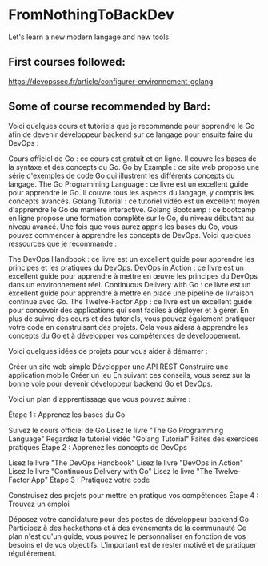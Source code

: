 # FromNothingToBackDev
Let's learn a new modern langage and new tools

## First courses followed:
https://devopssec.fr/article/configurer-environnement-golang

## Some of course recommended by Bard:

Voici quelques cours et tutoriels que je recommande pour apprendre le Go afin de devenir développeur backend sur ce langage pour ensuite faire du DevOps :

Cours officiel de Go : ce cours est gratuit et en ligne. Il couvre les bases de la syntaxe et des concepts du Go.
Go by Example : ce site web propose une série d'exemples de code Go qui illustrent les différents concepts du langage.
The Go Programming Language : ce livre est un excellent guide pour apprendre le Go. Il couvre tous les aspects du langage, y compris les concepts avancés.
Golang Tutorial : ce tutoriel vidéo est un excellent moyen d'apprendre le Go de manière interactive.
Golang Bootcamp : ce bootcamp en ligne propose une formation complète sur le Go, du niveau débutant au niveau avancé.
Une fois que vous aurez appris les bases du Go, vous pouvez commencer à apprendre les concepts de DevOps. Voici quelques ressources que je recommande :

The DevOps Handbook : ce livre est un excellent guide pour apprendre les principes et les pratiques du DevOps.
DevOps in Action : ce livre est un excellent guide pour apprendre à mettre en œuvre les principes du DevOps dans un environnement réel.
Continuous Delivery with Go : ce livre est un excellent guide pour apprendre à mettre en place une pipeline de livraison continue avec Go.
The Twelve-Factor App : ce livre est un excellent guide pour concevoir des applications qui sont faciles à déployer et à gérer.
En plus de suivre des cours et des tutoriels, vous pouvez également pratiquer votre code en construisant des projets. Cela vous aidera à apprendre les concepts du Go et à développer vos compétences de développement.

Voici quelques idées de projets pour vous aider à démarrer :

Créer un site web simple
Développer une API REST
Construire une application mobile
Créer un jeu
En suivant ces conseils, vous serez sur la bonne voie pour devenir développeur backend Go et DevOps.

Voici un plan d'apprentissage que vous pouvez suivre :

Étape 1 : Apprenez les bases du Go

Suivez le cours officiel de Go
Lisez le livre "The Go Programming Language"
Regardez le tutoriel vidéo "Golang Tutorial"
Faites des exercices pratiques
Étape 2 : Apprenez les concepts de DevOps

Lisez le livre "The DevOps Handbook"
Lisez le livre "DevOps in Action"
Lisez le livre "Continuous Delivery with Go"
Lisez le livre "The Twelve-Factor App"
Étape 3 : Pratiquez votre code

Construisez des projets pour mettre en pratique vos compétences
Étape 4 : Trouvez un emploi

Déposez votre candidature pour des postes de développeur backend Go
Participez à des hackathons et à des événements de la communauté
Ce plan n'est qu'un guide, vous pouvez le personnaliser en fonction de vos besoins et de vos objectifs. L'important est de rester motivé et de pratiquer régulièrement.